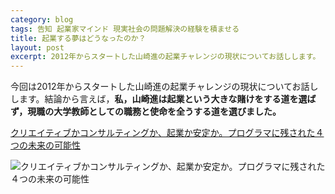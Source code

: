 ```yaml
---
category: blog
tags: 告知 起業家マインド 現実社会の問題解決の経験を積ませる
title: 起業する夢はどうなったのか？
layout: post
excerpt: 2012年からスタートした山崎進の起業チャレンジの現状についてお話しします。
---
```

今回は2012年からスタートした山崎進の起業チャレンジの現状についてお話しします。結論から言えば，**私，山崎進は起業という大きな賭けをする道を選ばず，現職の大学教師としての職務と使命を全うする道を選びました。**



[クリエイティブかコンサルティングか、起業か安定か。プログラマに残された４つの未来の可能性](http://kuranuki.sonicgarden.jp/2015/03/future.html)

![クリエイティブかコンサルティングか、起業か安定か。プログラマに残された４つの未来の可能性](http://kuranuki.sonicgarden.jp/wp-content/uploads/2015/03/future_.png "クリエイティブかコンサルティングか、起業か安定か。プログラマに残された４つの未来の可能性")


